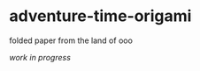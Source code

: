 adventure-time-origami
======================

folded paper from the land of ooo

<em>work in progress</em>
